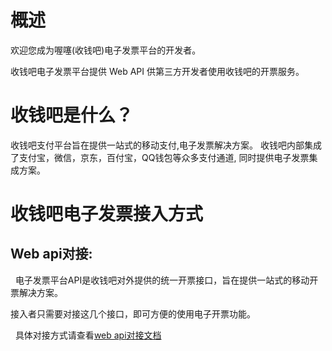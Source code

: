 # 概述

欢迎您成为喔噻(收钱吧)电子发票平台的开发者。

收钱吧电子发票平台提供 Web API 供第三方开发者使用收钱吧的开票服务。

# 收钱吧是什么？
收钱吧支付平台旨在提供一站式的移动支付,电子发票解决方案。
收钱吧内部集成了支付宝，微信，京东，百付宝，QQ钱包等众多支付通道, 同时提供电子发票集成方案。

# 收钱吧电子发票接入方式
## Web api对接:
  
   电子发票平台API是收钱吧对外提供的统一开票接口，旨在提供一站式的移动开票解决方案。

   接入者只需要对接这几个接口，即可方便的使用电子开票功能。

   具体对接方式请查看[web api对接文档](https://doc.shouqianba.com/invoice/zh-cn/api/apiflow.html)

